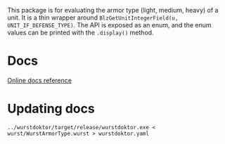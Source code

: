 This package is for evaluating the armor type (light, medium, heavy) of a unit.
It is a thin wrapper around `BlzGetUnitIntegerField(u, UNIT_IF_DEFENSE_TYPE)`.
The API is exposed as an enum, and the enum values can be printed with the `.display()` method.

# Docs

[Online docs reference](https://cokemonkey11.github.io/WurstArmorType/)

# Updating docs

`../wurstdoktor/target/release/wurstdoktor.exe < wurst/WurstArmorType.wurst > wurstdoktor.yaml`
